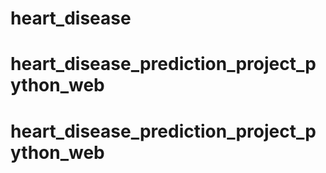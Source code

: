 # heart_disease
# heart_disease_prediction_project_python_web
# heart_disease_prediction_project_python_web
